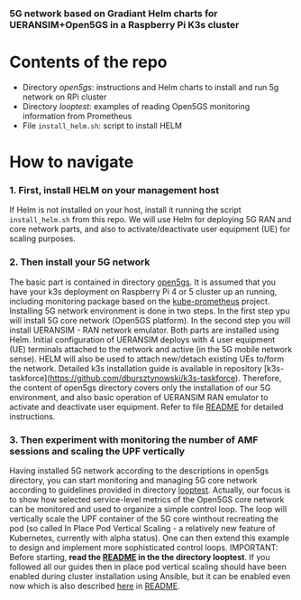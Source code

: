 ### 5G network based on Gradiant Helm charts for UERANSIM+Open5GS in a Raspberry Pi K3s cluster

# Contents of the repo

- Directory _open5gs_: instructions and Helm charts to install and run 5g network on RPi cluster
- Directory _looptest_: examples of reading Open5GS monitoring information from Prometheus
- File `install_helm.sh`: script to install HELM

# How to navigate

### 1. First, install HELM on your management host

If Helm is not installed on your host, install it running the script ```install_helm.sh``` from this repo. We will use Helm for deploying 5G RAN and core network parts, and also to activate/deactivate user equipment (UE) for scaling purposes.

### 2. Then install your 5G network

The basic part is contained in directory [open5gs](./open5gs). It is assumed that you have your k3s deployment on Raspberry Pi 4 or 5 cluster up an running, including monitoring package based on the [kube-prometheus](https://github.com/prometheus-operator/kube-prometheus) project. Installing 5G network environment is done in two steps. In the first step ypu will install 5G core network (Open5GS platform). In the second step you will install UERANSIM - RAN network emulator. Both parts are installed using Helm. Initial configuration of UERANSIM deploys with 4 user equipment (UE) terminals attached to the network and active (in the 5G mobile network sense). HELM will also be used to attach new/detach existing UEs to/form the network. Detailed k3s installation guide is available in repository [k3s-taskforce\](https://github.com/dbursztynowski/k3s-taskforce). Therefore, the content of open5gs directory covers only the installation of our 5G environment, and also basic operation of UERANSIM RAN emulator to activate and deactivate user equipment. Refer to file [README](...) for detailed instructions. 

### 3. Then experiment with monitoring the number of AMF sessions and scaling the UPF vertically

Having installed 5G network according to the descriptions in open5gs directory, you can start monitoring and managing 5G core network according to guidelines provided in directory [looptest](./looptest). Actually, our focus is to show how selected service-level metrics of the Open5GS core network can be monitored and used to organize a simple control loop. The loop will vertically scale the UPF container of the 5G core winthout recreating the pod (so called In Place Pod Vertical Scaling - a relatively new feature of Kubernetes, currently with alpha status). One can then extend this example to design and implement more sophisticated control loops. IMPORTANT: Before starting, **read the [README](./looptest/README.md) in the the directory looptest**. If you followed all our guides then in place pod vertical scaling should have been enabled during cluster installation using Ansible, but it can be enabled even now which is also described [here](./looptest/README.md#enable-on-a-running-k3s-cluster) in [README](./looptest/README.md).

